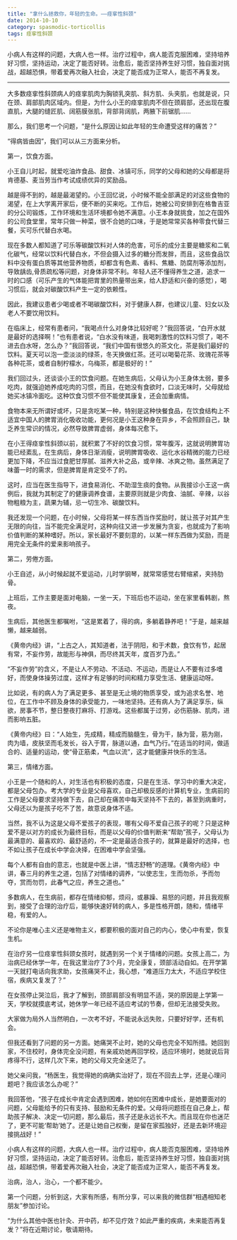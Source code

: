 ```yaml
---
title: "拿什么拯救你，年轻的生命。——痉挛性斜颈"
date: 2014-10-10
category: spasmodic-torticollis
tags: 痉挛性斜颈
---
```


小病人有这样的问题，大病人也一样。治疗过程中，病人能否克服困难，坚持培养好习惯，坚持运动，决定了能否好转。治愈后，能否坚持养生好习惯，独自面对挑战，超越恐惧，带着爱再次融入社会，决定了能否成为正常人，能否不再复发。

***

大多数痉挛性斜颈病人的痉挛肌肉为胸锁乳突肌、斜方肌、头夹肌，也就是说，只在颈、肩部肌肉区域内。但是，为什么小王的痉挛肌肉不但在颈肩部，还出现在腹直肌，大腿的缝匠肌、阔筋膜张肌，背部背阔肌，两腋下前锯肌……

那么，我们思考一个问题，“是什么原因让如此年轻的生命遭受这样的痛苦？”

“得病皆由因”，我们可以从三方面来分析。

第一，饮食方面。

小王自儿时起，就爱吃油炸食品、甜食、冰镇可乐，同学的父母和她的父母都是将肯德基、麦当劳当作考试成绩优异的奖励品。

越是得不到的，越是最渴望的。小王回忆说，小时候不能全部满足的对这些食物的渴望，在上大学离开家后，便不断的买来吃。工作后，她被公司安排到在格鲁吉亚的分公司锻炼，工作环境和生活环境都令她不满意。小王本身就挑食，加之在国外的公司食堂里，常年只做一种菜，很不合她的口味，于是她常常买各种零食代替三餐，买可乐代替白水喝。

现在多数人都知道了可乐等碳酸饮料对人体的危害，可乐的成分主要是糖浆和二氧化碳气，经常以饮料代替白水，不但会摄入过多的糖分而发胖，而且，这些食品饮料中没有蛋白质等其他营养物质，却都含有色素、香料、焦糖、防腐剂等添加剂，导致龋齿,骨质疏松等问题，对身体非常不利。年轻人还不懂得养生之道，追求一时的口感（可乐产生的气体能把胃里的热量带出来，给人舒适和兴奋的感觉），喝习惯后，就会对碳酸饮料产生一定的依赖性。

因此，我建议患者少喝或者不喝碳酸饮料，对于健康人群，也建议儿童、妇女以及老人不要饮用饮料。

在临床上，经常有患者问，“我喝点什么对身体比较好呢？”我回答说，“白开水就是最好的选择啊！”也有患者说，“白水没有味道，我喝刺激性的饮料习惯了，喝不进去白水呀，怎么办？”我回答说，“我们中国有很悠久的茶文化，茶是我们最好的饮料。夏天可以泡一壶淡淡的绿茶，冬天换做红茶。还可以喝菊花茶、玫瑰花茶等各种花茶，或者自制柠檬水，乌梅茶，都是极好的！”

我们回过头，还谈谈小王的饮食问题。在她生病后，父母认为小王身体太弱，要多吃肉，就强迫她养成吃肉的习惯，而且，在她没有食欲时，口淡无味时，父母就给她买冰镇冷面吃。这种饮食习惯不但不能使其康复，还会加重病情。

食物本来无所谓好或坏，只是贪吃某一种，特别是这种快餐食品，在饮食结构上不适宜中国人的脾胃消化吸收功能，更何况是小王这种身在异乡，不会照顾自己，缺乏养生常识的情况，必然导致脾胃虚弱，身体每况愈下。

在小王得痉挛性斜颈以前，就积累了不好的饮食习惯，常年腹泻，这就说明脾胃功能已经紊乱，在生病后，身体日渐消瘦，说明脾胃吸收、运化水谷精微的能力已经更加下降，不应当过食肥甘厚腻、滋养大补之品，或辛辣、冰爽之物。虽然满足了味蕾一时的需求，但是脾胃是肯定受不了的。

这时，应当在医生指导下，进食易消化、不助湿生痰的食物。从我接诊小王这一病例后，我就为其制定了的健康调养食谱，主要原则就是少肉食、油腻、辛辣，以谷物粗粮为主，蔬果为辅，忌一切生冷、碳酸饮料。

我还发现一个问题，在小时候，父母将某一样东西当作奖励时，就让孩子对其产生无限的向往，当不能完全满足时，这种向往又进一步发展为贪妄，也就成为了影响价值判断的某种嗜好。所以，家长最好不要刻意的，以某一样东西做为奖励，而是用完全无条件的爱来影响孩子。

第二，劳倦方面。

小王自述，从小时候起就不爱运动，儿时学钢琴，就常常感觉右臂缩紧，夹持肋骨。

上班后，工作主要是面对电脑，一坐一天，下班后也不运动，坐在家里看韩剧，熬夜。

生病后，其他医生都嘱咐，“这是累着了，得的病，多躺着静养吧！”于是，越来越懒，越来越弱。

《黄帝内经》讲，“上古之人，其知道者，法于阴阳，和于术数，食饮有节，起居有常，不妄作劳，故能形与神俱，而尽终其天年，度百岁乃去。”

“不妄作劳”的含义，不是让人不劳动、不活动、不运动，而是让人不要有过多嗜好，而使身体操劳过度，这样才有足够的时间和精力享受生活、健康运动呀。

比如说，有的病人为了满足更多、甚至是无止境的物质享受，或为追求名誉、地位，在工作中不顾及身体的承受能力，一味地坚持。还有病人为了满足享乐，纵欲，房事不节，整日整夜打麻将、打游戏。这些都属于过劳，必伤筋脉、肌肉，进而影响五脏。

《黄帝内经》曰：“人始生，先成精，精成而脑髓生，骨为干，脉为营，筋为刚，肉为墙，皮肤坚而毛发长，谷入于胃，脉道以通，血气乃行。”在适当的时间，做适合的、适量的运动，使“骨正筋柔，气血以流”，这才能健康并快乐的生活。

第三，情绪方面。

小王是一个随和的人，对生活也有积极的态度，只是在生活、学习中的重大决定，都是父母包办。考大学的专业是父母喜欢，自己却极反感的计算机专业，生病前的工作是父母要求坚持做下去，自己却在痛苦中每天坚持不下去的，甚至到病重时，父母还以为是孩子吃不了苦，故意说身体不适。

当然，我不认为这是父母不爱孩子的表现，哪有父母不爱自己孩子的呢？只是这种爱不是以对方的成长为最终目标，而是以父母的价值判断来“帮助”孩子，父母认为最满意的、最喜欢的、最舒适的，不一定是最适合孩子的，就算是最好的选择，也不如让孩子在成长中学会决择，在困难中学会坚强。

每个人都有自由的意志，也就是中医上讲，“情志舒畅”的道理。《黄帝内经》中讲，春三月的养生之道，包括了对情绪的调养，“以使志生，生而勿杀，予而勿夺，赏而勿罚，此春气之应，养生之道也。”

多数病人，在生病前，都存在情绪抑郁，烦闷，或暴躁、易怒的问题，并且我观察到，接受了合理的治疗后，能够快速好转的病人，多是性格开朗，随和，情绪平稳，有爱的人。

不论你是唯心主义还是唯物主义，都要积极的面对自己的内心，使心中有爱，恢复生机。

在治疗另一位痉挛性斜颈女孩时，就遇到另一个关于情绪的问题。女孩上高二，为治病已经休学一年，在我这里治疗了3个月，完全康复，颈部活动自如。在开学第一天就打电话向我求助，女孩痛哭不止，我心想，“难道压力太大，不适应学校住宿，疾病又复发了？”

在女孩停止哭泣后，我才了解到，颈部肩部没有明显不适，哭的原因是上学第一天，学校就摸底考试，她休学一年已经不适应考试的节奏，但却无法接受失败。

大家做为局外人当然明白，一次考不好，不能说永远失败，只要好好学，还有机会。

但我还看到了问题的另一方面。她痛哭不止时，她的父母也完全不知所措。她回到家，不住校时，身体完全没问题，有亲戚劝她再回学校，适应环境时，她就说后背疼得不行，这样几次下来，她的父母又完全迷茫了。

她父亲问我，“杨医生，我觉得她的病确实治好了，现在不回去上学，还是心理问题吧？我应该怎么办呢？”

我回答他，“孩子在成长中肯定会遇到困难，她如何在困难中成长，是她要面对的问题，父母能给予的只有支持、鼓励和无条件的爱。父母将问题揽在自己身上，帮助孩子解决、决定一切问题，那么最后，孩子还是永远长不大。而且现在你也迷茫了，更不可能‘帮助’她了。还是让她自己权衡，是留在家孤独好，还是去新环境迎接挑战好！”

小病人有这样的问题，大病人也一样。治疗过程中，病人能否克服困难，坚持培养好习惯，坚持运动，决定了能否好转。治愈后，能否坚持养生好习惯，独自面对挑战，超越恐惧，带着爱再次融入社会，决定了能否成为正常人，能否不再复发。

治病，治人，治心，一个都不能少。

第一个问题，分析到这，大家有所感，有所分享，可以来我的微信群“相遇相知老朋友”参加讨论。

“为什么其他中医也针灸、开中药，却不见疗效？如此严重的疾病，未来能否再复发？”将在近期讨论，敬请期待。



